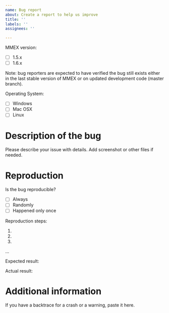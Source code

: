 ```yaml
---
name: Bug report
about: Create a report to help us improve
title: ''
labels: ''
assignees: ''

---
```


MMEX version:
 - [ ] 1.5.x
 - [ ] 1.6.x

Note: bug reporters are expected to have verified the bug still exists
either in the last stable version of MMEX or on updated development code
(master branch).

Operating System:
 - [ ] Windows
 - [ ] Mac OSX
 - [ ] Linux 

# Description of the bug

Please describe your issue with details.
Add screenshot or other files if needed.

# Reproduction

Is the bug reproducible? 
 - [ ] Always 
 - [ ] Randomly 
 - [ ] Happened only once

Reproduction steps:

1. 
2. 
3. 

…

Expected result:

Actual result:

# Additional information

If you have a backtrace for a crash or a warning, paste it here.
